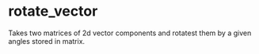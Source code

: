 # rotate_vector
Takes two matrices of 2d vector components and rotatest them by a given angles stored in matrix.